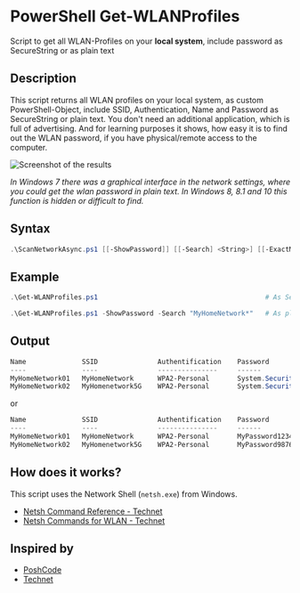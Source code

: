 # PowerShell Get-WLANProfiles
Script to get all WLAN-Profiles on your **local system**, include password as SecureString or as plain text

## Description

This script returns all WLAN profiles on your local system, as custom PowerShell-Object, include SSID, Authentication, Name and Password as SecureString or plain text. You don't need an additional application, which is full of advertising. And for learning purposes it shows, how easy it is to find out the WLAN password, if you have physical/remote access to the computer.

![Screenshot of the results](https://github.com/BornToBeRoot/PowerShell_Get-WLANProfiles/blob/master/Images/Results.png?raw=true)

_In Windows 7 there was a graphical interface in the network settings, where you could get the wlan password in plain text. In Windows 8, 8.1 and 10 this function is hidden or difficult to find._

## Syntax

```powershell
.\ScanNetworkAsync.ps1 [[-ShowPassword]] [[-Search] <String>] [[-ExactMatch]] [<CommonParameters>]
```

## Example

```powershell
.\Get-WLANProfiles.ps1                                          # As SecureString
```

```powershell
.\Get-WLANProfiles.ps1 -ShowPassword -Search "MyHomeNetwork*"   # As plain text
```

## Output

```powershell
Name              SSID               Authentification    Password
----              ----               ---------------     ------
MyHomeNetwork01   MyHomeNetwork      WPA2-Personal       System.Security.SecureString
MyHomeNetwork02   MyHomenetwork5G    WPA2-Personal       System.Security.SecureString
```

or

```powershell
Name              SSID               Authentification    Password
----              ----               ---------------     ------
MyHomeNetwork01   MyHomeNetwork      WPA2-Personal       MyPassword123456789
MyHomeNetwork02   MyHomenetwork5G    WPA2-Personal       MyPassword987654321
```

## How does it works?

This script uses the Network Shell (`netsh.exe`) from Windows.

* [Netsh Command Reference - Technet](https://technet.microsoft.com/en-us/library/cc754516(v=ws.10).aspx)
* [Netsh Commands for WLAN - Technet](https://technet.microsoft.com/en-US/library/cc755301(v=ws.10).aspx)

## Inspired by

* [PoshCode](http://poshcode.org/4520)
* [Technet](https://blogs.technet.microsoft.com/heyscriptingguy/2015/11/23/get-wireless-network-ssid-and-password-with-powershell/)
